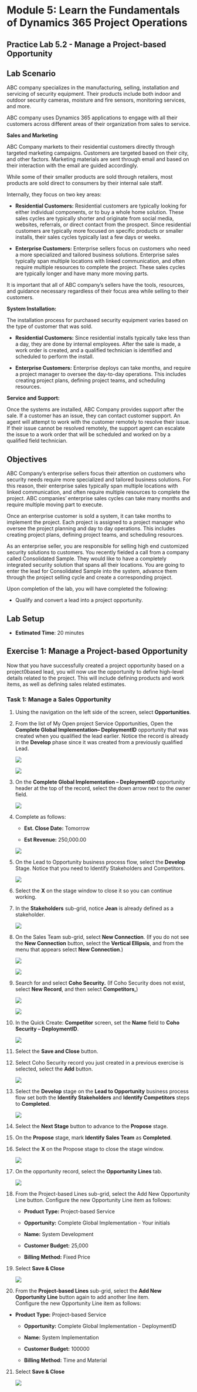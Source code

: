 Module 5: Learn the Fundamentals of Dynamics 365 Project Operations
========================

## Practice Lab 5.2 - Manage a Project-based Opportunity

## Lab Scenario

ABC company specializes in the manufacturing, selling, installation and servicing of security equipment. Their products include both indoor and outdoor security cameras, moisture and fire sensors, monitoring services, and more. 

ABC company uses Dynamics 365 applications to engage with all their customers across different areas of their organization from sales to service. 

**Sales and Marketing**

ABC Company markets to their residential customers directly through targeted marketing campaigns. Customers are targeted based on their city, and other factors. Marketing materials are sent through email and based on their interaction with the email are guided accordingly. 

While some of their smaller products are sold through retailers, most products are sold direct to consumers by their internal sale staff.

Internally, they focus on two key areas: 

- **Residential Customers:** Residential customers are typically looking for either individual components, or to buy a whole home solution. These sales cycles are typically shorter and originate from social media, websites, referrals, or direct contact from the prospect. Since residential customers are typically more focused on specific products or smaller installs, their sales cycles typically last a few days or weeks. 

- **Enterprise Customers:** Enterprise sellers focus on customers who need a more specialized and tailored business solutions. Enterprise sales typically span multiple locations with linked communication, and often require multiple resources to complete the project. These sales cycles are typically longer and have many more moving parts. 

It is important that all of ABC company’s sellers have the tools, resources, and guidance necessary regardless of their focus area while selling to their customers.  

**System Installation:**

The installation process for purchased security equipment varies based on the type of customer that was sold. 

- **Residential Customers:** Since residential installs typically take less than a day, they are done by internal employees. After the sale is made, a work order is created, and a qualified technician is identified and scheduled to perform the install. 

- **Enterprise Customers:** Enterprise deploys can take months, and require a project manager to oversee the day-to-day operations. This includes creating project plans, defining project teams, and scheduling resources. 

**Service and Support:**

Once the systems are installed, ABC Company provides support after the sale. If a customer has an issue, they can contact customer support. An agent will attempt to work with the customer remotely to resolve their issue. If their issue cannot be resolved remotely, the support agent can escalate the issue to a work order that will be scheduled and worked on by a qualified field technician. 
## Objectives

ABC Company’s enterprise sellers focus their attention on customers who security needs require more specialized and tailored business solutions. For this reason, their enterprise sales typically span multiple locations with linked communication, and often require multiple resources to complete the project. ABC companies’ enterprise sales cycles can take many months and require multiple moving part to execute. 

Once an enterprise customer is sold a system, it can take months to implement the project. Each project is assigned to a project manager who oversee the project planning and day to day operations. This includes creating project plans, defining project teams, and scheduling resources. 

As an enterprise seller, you are responsible for selling high end customized security solutions to customers. You recently fielded a call from a company called Consolidated Sample. They would like to have a completely integrated security solution that spans all their locations. You are going to enter the lead for Consolidated Sample into the system, advance them through the project selling cycle and create a corresponding project. 

Upon completion of the lab, you will have completed the following:

- Qualify and convert a lead into a project opportunity.

## Lab Setup

  - **Estimated Time**: 20 minutes
  
## Exercise 1: Manage a Project-based Opportunity 

Now that you have successfully created a project opportunity based on a project0based lead, you will now use the opportunity to define high-level details related to the project. This will include defining products and work items, as well as defining sales related estimates. 

### Task 1: Manage a Sales Opportunity 

1. Using the navigation on the left side of the screen, select **Opportunities**. 

2. From the list of My Open project Service Opportunities, Open the **Complete Global Implementation– DeploymentID** opportunity that was created when you qualified the lead earlier. Notice the record is already in the **Develop** phase since it was created from a previously qualified Lead.

    ![](../images/module5/lab2/1.png)
    
    ![](../images/module5/lab2/2.png)

3. On the **Complete Global Implementation – DeploymentID** opportunity header at the top of the record, select the down arrow next to the owner field. 

    ![](../images/module5/lab2/3.png)

4. Complete as follows:

	- **Est. Close Date:** Tomorrow

	- **Est Revenue:** 250,000.00

    ![](../images/module5/lab2/4.png)

5. On the Lead to Opportunity business process flow, select the **Develop** Stage. Notice that you need to Identify Stakeholders and Competitors.

    ![](../images/module5/lab2/5.png)

6. Select the **X** on the stage window to close it so you can continue working. 

7. In the **Stakeholders** sub-grid, notice **Jean** is already defined as a stakeholder. 

    ![](../images/module5/lab2/6.png)

8. On the Sales Team sub-grid, select **New Connection**. (If you do not see the **New Connection** button, select the **Vertical Ellipsis**, and from the menu that appears select **New Connection**.) 

    ![](../images/module5/lab2/7.png)
    
    ![](../images/module5/lab2/8.png)

9. Search for and select **Coho Security.** (If Coho Security does not exist, select **New Record**, and then select **Competitors,**) 

    ![](../images/module5/lab2/8-1.png)
    
    ![](../images/module5/lab2/8-2.png)

10. In the Quick Create: **Competitor** screen, set the **Name** field to **Coho Security – DeploymentID**.

    ![](../images/module5/lab2/8-3.png)

11. Select the **Save and Close** button.

12. Select Coho Security record you just created in a previous exercise is selected, select the **Add** button. 

    ![](../images/module5/lab2/8-4.png)

13. Select the **Develop** stage on the **Lead to Opportunity** business process flow set both the **Identify Stakeholders** and **Identify Competitors** steps to **Completed**. 

    ![](../images/module5/lab2/9.png)

14. Select the **Next Stage** button to advance to the **Propose** stage.

15. On the **Propose** stage, mark **Identify Sales Team** as **Completed**.

16. Select the **X** on the Propose stage to close the stage window. 

    ![](../images/module5/lab2/10.png)

17. On the opportunity record, select the **Opportunity Lines** tab.

    ![](../images/module5/lab2/11.png)

18. From the Project-based Lines sub-grid, select the Add New Opportunity Line button. Configure the new Opportunity Line item as follows:

	- **Product Type:** Project-based Service

	- **Opportunity:** Complete Global Implementation - Your initials

	- **Name:** System Development

	- **Customer Budget:** 25,000

	- **Billing Method:** Fixed Price

19. Select **Save &amp; Close**

    ![](../images/module5/lab2/12.png)

20. From the **Project-based Lines** sub-grid, select the **Add New Opportunity Line** button again to add another line item.   
‎Configure the new Opportunity Line item as follows:

- **Product Type:** Project-based Service

	- **Opportunity:** Complete Global Implementation - DeploymentID

	- **Name:** System Implementation 

	- **Customer Budget:** 100000 

	- **Billing Method:** Time and Material

21. Select **Save &amp; Close**

    ![](../images/module5/lab2/13.png)
